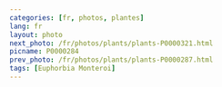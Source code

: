 ```yaml
---
categories: [fr, photos, plantes]
lang: fr
layout: photo
next_photo: /fr/photos/plants/plants-P0000321.html
picname: P0000284
prev_photo: /fr/photos/plants/plants-P0000287.html
tags: [Euphorbia Monteroi]
---
```

